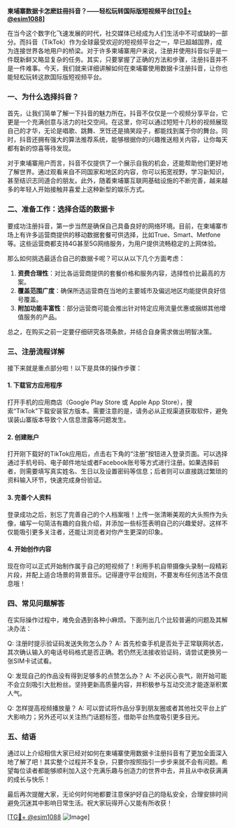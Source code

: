 **柬埔寨数据卡怎麽註冊抖音？——轻松玩转国际版短视频平台[[TG💪+ @esim1088](https://t.me/s/esim1088)]**

在当今这个数字化飞速发展的时代，社交媒体已经成为人们生活中不可或缺的一部分。而抖音（TikTok）作为全球最受欢迎的短视频平台之一，早已超越国界，成为连接世界各地用户的桥梁。对于许多柬埔寨用户来说，注册并使用抖音似乎是一件既新鲜又略显复杂的任务。其实，只要掌握了正确的方法和步骤，注册抖音并不是一件难事。今天，我们就来详细讲解如何在柬埔寨使用数据卡注册抖音，让你也能轻松玩转这款国际版短视频平台。

### 一、为什么选择抖音？

首先，让我们简单了解一下抖音的魅力所在。抖音不仅仅是一个视频分享平台，它更是一个充满创意与活力的社交空间。在这里，你可以通过短短十几秒的视频展现自己的才华，无论是唱歌、跳舞、烹饪还是搞笑段子，都能找到属于你的舞台。同时，抖音还拥有强大的算法推荐系统，能够根据你的兴趣推送相关内容，让你每天都有新的惊喜等待发现。

对于柬埔寨用户而言，抖音不仅提供了一个展示自我的机会，还能帮助他们更好地了解世界。通过观看来自不同国家和地区的内容，你可以拓宽视野，学习新知识，甚至结识志同道合的朋友。此外，随着柬埔寨互联网基础设施的不断完善，越来越多的年轻人开始接触并喜爱上这种新型的娱乐方式。

### 二、准备工作：选择合适的数据卡

要成功注册抖音，第一步当然是确保自己具备良好的网络环境。目前，在柬埔寨市场上有许多运营商提供的移动数据套餐可供选择，比如True、Smart、Metfone等。这些运营商都支持4G甚至5G网络服务，为用户提供流畅稳定的上网体验。

那么如何挑选最适合自己的数据卡呢？可以从以下几个方面考虑：

1. **资费合理性**：对比各运营商提供的套餐价格和服务内容，选择性价比最高的方案。
2. **覆盖范围广度**：确保所选运营商在当地的主要城市及偏远地区均能提供良好信号覆盖。
3. **附加功能丰富性**：部分运营商可能会推出针对特定应用流量优惠或捆绑其他增值服务的产品。

总之，在购买之前一定要仔细研究各项条款，并结合自身需求做出明智决策。

### 三、注册流程详解

接下来就是重点部分啦！以下是具体的操作步骤：

#### 1. 下载官方应用程序
打开手机的应用商店（Google Play Store 或 Apple App Store），搜索“TikTok”下载安装官方版本。需要注意的是，请务必从正规渠道获取软件，避免误装山寨版本导致个人信息泄露等问题发生。

#### 2. 创建账户
打开刚下载好的TikTok应用后，点击右下角的“注册”按钮进入登录页面。可以选择通过手机号码、电子邮件地址或者Facebook账号等方式进行注册。如果选择前者，则需要填写真实姓名、生日以及设置密码等信息；后者则可以直接跳过繁琐的资料输入环节，快速完成身份验证。

#### 3. 完善个人资料
登录成功之后，别忘了完善自己的个人档案哦！上传一张清晰美观的大头照作为头像，编写一句简洁有趣的自我介绍，并添加一些标签表明自己的兴趣爱好。这样不仅能吸引更多关注者，还能让浏览者对你产生更深的印象。

#### 4. 开始创作内容
现在你可以正式开始制作属于自己的短视频了！利用手机自带摄像头录制一段精彩片段，并配上适合场景的背景音乐。记得遵守平台规则，不要发布任何违法不良信息哦！

### 四、常见问题解答

在实际操作过程中，难免会遇到各种小麻烦。下面列出几个比较普遍的问题及其解决办法：

Q: 注册时提示验证码发送失败怎么办？
A: 首先检查手机是否处于正常联网状态，其次确认输入的电话号码格式是否正确。若仍然无法接收验证码，请尝试更换另一张SIM卡试试看。

Q: 发现自己的作品没有得到足够多的点赞怎么办？
A: 不必灰心丧气，刚开始可能不会立刻吸引大批粉丝。坚持更新高质量内容，并积极参与互动交流才能逐渐积累人气。

Q: 怎样提高视频播放量？
A: 可以尝试将作品分享到朋友圈或者其他社交平台上扩大影响力；另外还可以关注热门话题标签，借助平台热度吸引更多目光。

### 五、结语

通过以上介绍相信大家已经对如何在柬埔寨使用数据卡注册抖音有了更加全面深入地了解了吧！其实整个过程并不复杂，只要你按照指引一步步来就不会有问题。希望每位读者都能够顺利加入这个充满乐趣与创造力的世界中去，并且从中收获满满的成长与快乐！

最后再次提醒大家，无论何时何地都要注意保护好自己的隐私安全，合理安排时间避免沉迷其中影响日常生活。祝大家玩得开心又能有所收获！

[[TG💪+ @esim1088](https://t.me/s/esim1088) ![Image](https://i.postimg.cc/4NQfJmqS/Snipaste-2025-05-13-00-14-12.png)]